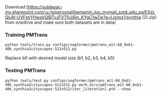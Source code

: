 Download [https://sutdapac-my.sharepoint.com/:u:/g/personal/benjamin_luo_mymail_sutd_edu_sg/EXzLQluN-UVFstjYHwxlrQIBTyJFVTfIJi6jn_KYgC1wZw?e=Ljzimz](synthia (2).zip) from onedrive and make sure both datasets are in data/

### Training PMTrans

```python tools/train.py configs/segformer/pmtrans_mit-b0_8xb1-40k_synthia2cityscapes-512x512.py```

Replace b0 with desired model size (b1, b2, b3, b4, b5)

### Testing PMTrans

```python tools/test.py configs/segformer/pmtrans_mit-b0_8xb1-40k_synthia2cityscapes-512x512.py work_dirs/pmtrans_mit-b0_8xb1-40k_synthia2cityscapes-512x512/iter_[iteration].pth --show```
